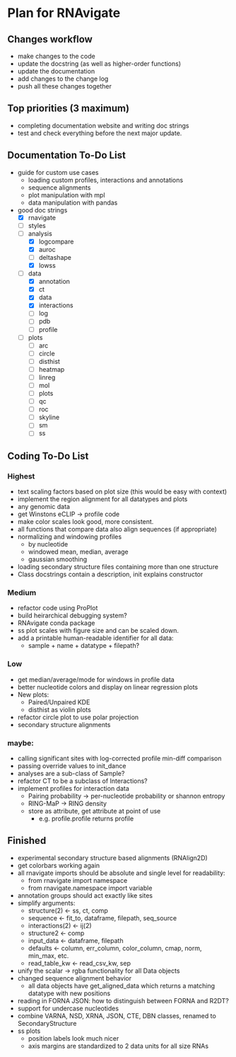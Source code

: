 Plan for RNAvigate
==================

Changes workflow
----------------
- make changes to the code
- update the docstring (as well as higher-order functions)
- update the documentation
- add changes to the change log
- push all these changes together

Top priorities (3 maximum)
--------------------------

- completing documentation website and writing doc strings
- test and check everything before the next major update.

Documentation To-Do List
------------------------

- guide for custom use cases
  - loading custom profiles, interactions and annotations
  - sequence alignments
  - plot manipulation with mpl
  - data manipulation with pandas
- good doc strings
  - [X] rnavigate
  - [ ] styles
  - [ ] analysis
    - [x] logcompare
    - [x] auroc
    - [ ] deltashape
    - [x] lowss
  - [ ] data
    - [x] annotation
    - [x] ct
    - [x] data
    - [X] interactions
    - [ ] log
    - [ ] pdb
    - [ ] profile
  - [ ] plots
    - [ ] arc
    - [ ] circle
    - [ ] disthist
    - [ ] heatmap
    - [ ] linreg
    - [ ] mol
    - [ ] plots
    - [ ] qc
    - [ ] roc
    - [ ] skyline
    - [ ] sm
    - [ ] ss

Coding To-Do List
-----------------

### Highest
- text scaling factors based on plot size (this would be easy with context)
- implement the region alignment for all datatypes and plots
- any genomic data
- get Winstons eCLIP -> profile code
- make color scales look good, more consistent.
- all functions that compare data also align sequences (if appropriate)
- normalizing and windowing profiles
  - by nucleotide
  - windowed mean, median, average
  - gaussian smoothing
- loading secondary structure files containing more than one structure
- Class docstrings contain a description, init explains constructor
### Medium
- refactor code using ProPlot
- build heirarchical debugging system?
- RNAvigate conda package
- ss plot scales with figure size and can be scaled down.
- add a printable human-readable identifier for all data:
  - sample + name + datatype + filepath?
### Low
- get median/average/mode for windows in profile data
- better nucleotide colors and display on linear regression plots
- New plots:
  - Paired/Unpaired KDE
  - disthist as violin plots
- refactor circle plot to use polar projection
- secondary structure alignments
### maybe:
- calling significant sites with log-corrected profile min-diff comparison
- passing override values to init_dance
- analyses are a sub-class of Sample?
- refactor CT to be a subclass of Interactions?
- implement profiles for interaction data
  - Pairing probability -> per-nucleotide probability or shannon entropy
  - RING-MaP -> RING density
  - store as attribute, get attribute at point of use
    - e.g. profile.profile returns profile

Finished
--------
- experimental secondary structure based alignments (RNAlign2D)
- get colorbars working again
- all rnavigate imports should be absolute and single level for readability:
  - from rnavigate import namespace
  - from rnavigate.namespace import variable
- annotation groups should act exactly like sites
- simplify arguments:
  - structure(2) <- ss, ct, comp
  - sequence <- fit_to, dataframe, filepath, seq_source
  - interactions(2) <- ij(2)
  - structure2 <- comp
  - input_data <- dataframe, filepath
  - defaults <- column, err_column, color_column, cmap, norm, min_max, etc.
  - read_table_kw <- read_csv_kw, sep
- unify the scalar -> rgba functionality for all Data objects
- changed sequence alignment behavior
  - all data objects have get_aligned_data which returns a matching datatype
    with new positions
- reading in FORNA JSON: how to distinguish between FORNA and R2DT?
- support for undercase nucleotides
- combine VARNA, NSD, XRNA, JSON, CTE, DBN classes, renamed to SecondaryStructure
- ss plots
  - position labels look much nicer
  - axis margins are standardized to 2 data units for all size RNAs
